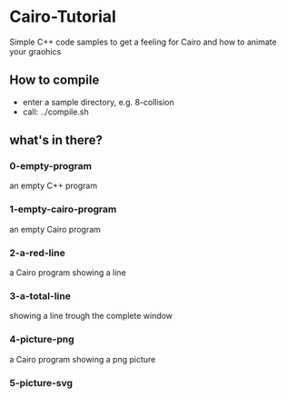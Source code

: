 # Cairo-Tutorial
Simple C++ code samples to get a feeling for Cairo and how to animate your graohics

## How to compile

 * enter a sample directory, e.g. 8-collision
 * call: ../compile.sh

## what's in there?

### 0-empty-program
an empty C++ program
### 1-empty-cairo-program
an empty Cairo program
### 2-a-red-line
a Cairo program showing a line
### 3-a-total-line
showing a line trough the complete window
### 4-picture-png
a Cairo program showing a png picture
### 5-picture-svg
a Cairo program showing a svg drawing
### 6-mouse-position
a Cairo program tracking the mouse pointer
### 7-mouse-complete
a Cairo program tracking the mouse pointer and intractively drawing a line
### 8-collision
a Cairo program demonstraing the collision between the mouse pointer and graphucal objects
### 9-shift
a Cairo program showing how to move the canvas whilst keeping the mouse collider functional
### a-shift+move
a Cairo program adding moving of objects by mouse
### b-shift+zoom+move
a Cairo program adding zooming of tha canvas  whilst keeping the canvas shifter and the mouse collider functional
### c-animation
a Cairo program adding two different animation clocks to the mix, demonstrating multi animation
### d-text
a Cairo program adding text to all other functions
### e-ui-button-bar
adding a button bar
### f-drawing-helpers

### g-app-draw
a simple drawing application
### h-3-lagen-synthese
a mechanism sythese application
### i-4-bar-analytics
a mechanism analyse application
### k-like-cad
an experimental CAD application
